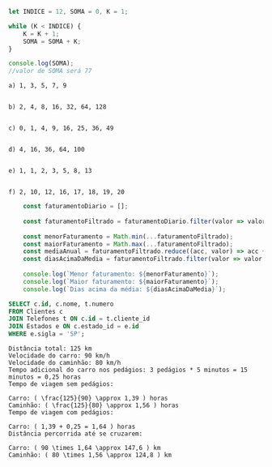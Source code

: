 
```javascript
let INDICE = 12, SOMA = 0, K = 1;

while (K < INDICE) {
    K = K + 1;
    SOMA = SOMA + K;
}

console.log(SOMA);
//valor de SOMA será 77
```

    a) 1, 3, 5, 7, 9
    
    
    b) 2, 4, 8, 16, 32, 64, 128
    
    
    c) 0, 1, 4, 9, 16, 25, 36, 49
    
    
    d) 4, 16, 36, 64, 100
    
    
    e) 1, 1, 2, 3, 5, 8, 13
    
    
    f) 2, 10, 12, 16, 17, 18, 19, 20

```javascript
    const faturamentoDiario = [];
    
    const faturamentoFiltrado = faturamentoDiario.filter(valor => valor > 0);
    
    const menorFaturamento = Math.min(...faturamentoFiltrado);
    const maiorFaturamento = Math.max(...faturamentoFiltrado);
    const mediaAnual = faturamentoFiltrado.reduce((acc, valor) => acc + valor, 0) / faturamentoFiltrado.length;
    const diasAcimaDaMedia = faturamentoFiltrado.filter(valor => valor > mediaAnual).length;
    
    console.log(`Menor faturamento: ${menorFaturamento}`);
    console.log(`Maior faturamento: ${maiorFaturamento}`);
    console.log(`Dias acima da média: ${diasAcimaDaMedia}`);

```



```sql
SELECT c.id, c.nome, t.numero
FROM Clientes c
JOIN Telefones t ON c.id = t.cliente_id
JOIN Estados e ON c.estado_id = e.id
WHERE e.sigla = 'SP';
```
```
Distância total: 125 km
Velocidade do carro: 90 km/h
Velocidade do caminhão: 80 km/h
Tempo adicional do carro nos pedágios: 3 pedágios * 5 minutos = 15 minutos = 0,25 horas
Tempo de viagem sem pedágios:

Carro: ( \frac{125}{90} \approx 1,39 ) horas
Caminhão: ( \frac{125}{80} \approx 1,56 ) horas
Tempo de viagem com pedágios:

Carro: ( 1,39 + 0,25 = 1,64 ) horas
Distância percorrida até se cruzarem:

Carro: ( 90 \times 1,64 \approx 147,6 ) km
Caminhão: ( 80 \times 1,56 \approx 124,8 ) km
```




